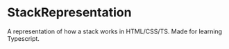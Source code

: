 # StackRepresentation
A representation of how a stack works in HTML/CSS/TS. Made for learning Typescript.

